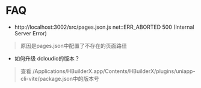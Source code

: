 # FAQ

* http://localhost:3002/src/pages.json.js net::ERR_ABORTED 500 (Internal Server Error)

> 原因是pages.json中配置了不存在的页面路径

* 如何升级 dcloudio的版本？

> 查看 /Applications/HBuilderX.app/Contents/HBuilderX/plugins/uniapp-cli-vite/package.json中的版本号